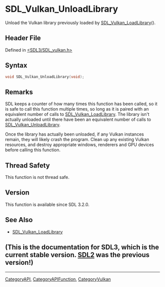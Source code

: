 # SDL_Vulkan_UnloadLibrary

Unload the Vulkan library previously loaded by [SDL_Vulkan_LoadLibrary](SDL_Vulkan_LoadLibrary)().

## Header File

Defined in [<SDL3/SDL_vulkan.h>](https://github.com/libsdl-org/SDL/blob/main/include/SDL3/SDL_vulkan.h)

## Syntax

```c
void SDL_Vulkan_UnloadLibrary(void);
```

## Remarks

SDL keeps a counter of how many times this function has been called, so it
is safe to call this function multiple times, so long as it is paired with
an equivalent number of calls to
[SDL_Vulkan_LoadLibrary](SDL_Vulkan_LoadLibrary). The library isn't
actually unloaded until there have been an equivalent number of calls to
[SDL_Vulkan_UnloadLibrary](SDL_Vulkan_UnloadLibrary).

Once the library has actually been unloaded, if any Vulkan instances
remain, they will likely crash the program. Clean up any existing Vulkan
resources, and destroy appropriate windows, renderers and GPU devices
before calling this function.

## Thread Safety

This function is not thread safe.

## Version

This function is available since SDL 3.2.0.

## See Also

- [SDL_Vulkan_LoadLibrary](SDL_Vulkan_LoadLibrary)


## (This is the documentation for SDL3, which is the current stable version. [SDL2](https://wiki.libsdl.org/SDL2/) was the previous version!)



----
[CategoryAPI](CategoryAPI), [CategoryAPIFunction](CategoryAPIFunction), [CategoryVulkan](CategoryVulkan)

